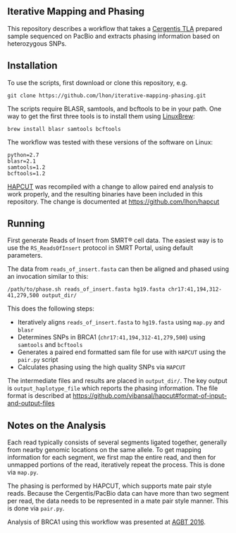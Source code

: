 
Iterative Mapping and Phasing
-------------

This repository describes a workflow that takes a [Cergentis TLA](http://www.cergentis.com/tla-technology/tla-technology) prepared sample sequenced on PacBio and extracts phasing information based on heterozygous SNPs.

Installation
-------------

To use the scripts, first download or clone this repository, e.g.

```
git clone https://github.com/lhon/iterative-mapping-phasing.git
```

The scripts require BLASR, samtools, and bcftools to be in your path. One way to get the first three tools is to install them using [LinuxBrew](http://brew.sh/linuxbrew/):

```
brew install blasr samtools bcftools
```

The workflow was tested with these versions of the software on Linux:

```
python=2.7
blasr=2.1
samtools=1.2
bcftools=1.2
```

[HAPCUT](https://sites.google.com/site/vibansal/software/hapcut) was recompiled with a change to allow paired end analysis to work properly, and the resulting binaries have been included in this repository. The change is documented at https://github.com/lhon/hapcut 

Running
----------

First generate Reads of Insert from SMRT&reg; cell data. The easiest way is to use the `RS_ReadsOfInsert` protocol in SMRT Portal, using default parameters.

The data from `reads_of_insert.fasta` can then be aligned and phased using an invocation similar to this:

```
/path/to/phase.sh reads_of_insert.fasta hg19.fasta chr17:41,194,312-41,279,500 output_dir/
```

This does the following steps:

* Iteratively aligns `reads_of_insert.fasta` to `hg19.fasta` using `map.py` and `blasr`
* Determines SNPs in BRCA1 (`chr17:41,194,312-41,279,500`) using `samtools` and `bcftools`
* Generates a paired end formatted sam file for use with `HAPCUT` using the `pair.py` script
* Calculates phasing using the high quality SNPs via `HAPCUT`

The intermediate files and results are placed in `output_dir/`. The key output is `output_haplotype_file` which reports the phasing information. The file format is described at https://github.com/vibansal/hapcut#format-of-input-and-output-files

Notes on the Analysis
---------------------

Each read typically consists of several segments ligated together, generally from nearby genomic locations on the same allele. To get mapping information for each segment, we first map the entire read, and then for unmapped portions of the read, iteratively repeat the process. This is done via `map.py`.

The phasing is performed by HAPCUT, which supports mate pair style reads. Because the Cergentis/PacBio data can have more than two segment per read, the data needs to be represented in a mate pair style manner. This is done via `pair.py`.

Analysis of BRCA1 using this workflow was presented at [AGBT 2016](http://www.pacb.com/wp-content/uploads/chromosomal-scale-targeted-haplotype-assembly-long-range-data-from-tla-smrt-sequencing.pdf).
